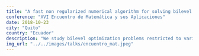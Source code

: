 ```yaml
---
title: "A fast non regularized numerical algorithm for solving bilevel denoising problems"
conference: "XVI Encuentro de Matemática y sus Aplicaciones"
date: 2018-10-23
city: "Quito"
country: "Ecuador"
description: "We study bilevel optimization problems restricted to variational inequalities of the second kind with application to image denoising tasks. Several learning problems in image processing can be formulated in the context of a bilevel optimization problem. In such problems the lower level corresponds to a variational formulation for a specific imaging task (denoising, inpainting, segmentation, etc.) and the higher level problem uses the solution provided by the lower level to compute a quality measure using a training dataset. Even though previous work has been proposed by using a smoothed version of the lower level problem in order to characterize an optimality condition, we will focus our efforts on a non-smoothed version of the non-differentiable terms. We will find optimality conditions of the bilevel problem by exploting the directional differentiability of the solution operator of the lower level problem and propose a numeric scheme based on a Trust Region algorithm in order to find candidate solutions."
img_url: "../../images/talks/encuentro_mat.jpeg"
---
```

